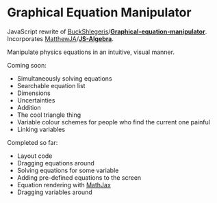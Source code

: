 Graphical Equation Manipulator
==============================
JavaScript rewrite of [BuckShlegeris]/**[Graphical-equation-manipulator]**. Incorporates [MatthewJA]/**[JS-Algebra]**.

Manipulate physics equations in an intuitive, visual manner.

Coming soon:
- Simultaneously solving equations
- Searchable equation list
- Dimensions
- Uncertainties
- Addition
- The cool triangle thing
- Variable colour schemes for people who find the current one painful
- Linking variables

Completed so far:
- Layout code
- Dragging equations around
- Solving equations for some variable
- Adding pre-defined equations to the screen
- Equation rendering with [MathJax]
- Dragging variables around


[BuckShlegeris]: https://github.com/BuckShlegeris
[Graphical-Equation-Manipulator]: https://github.com/BuckShlegeris/Graphical-equation-manipulator
[MatthewJA]: https://github.com/MatthewJA
[JS-Algebra]: https://github.com/MatthewJA/JS-Algebra
[MathJax]: http://mathjax.org
